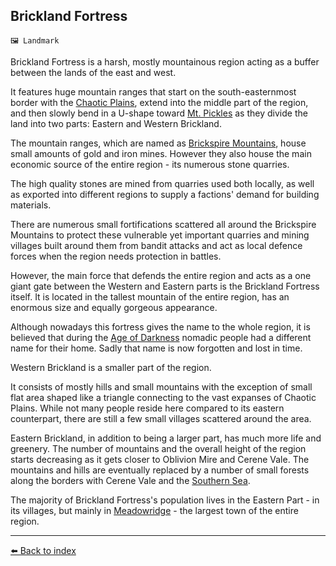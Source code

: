 ## Brickland Fortress

`🖼️ Landmark`

Brickland Fortress is a harsh, mostly mountainous region acting as a buffer between the lands of the east and west.

It features huge mountain ranges that start on the south-easternmost border with the [Chaotic Plains](https://zeithalt.github.io/r/chaotic_plains.html), extend into the middle part of the region, and then slowly bend in a U-shape toward [Mt. Pickles](https://zeithalt.github.io/r/mt_pickles.html) as they divide the land into two parts: Eastern and Western Brickland.

The mountain ranges, which are named as [Brickspire Mountains](https://zeithalt.github.io/r/brickspire_mountains.html), house small amounts of gold and iron mines. However they also house the main economic source of the entire region - its numerous stone quarries.

The high quality stones are mined from quarries used both locally, as well as exported into different regions to supply a factions' demand for building materials.

There are numerous small fortifications scattered all around the Brickspire Mountains to protect these vulnerable yet important quarries and mining villages built around them from bandit attacks and act as local defence forces when the region needs protection in battles.

However, the main force that defends the entire region and acts as a one giant gate between the Western and Eastern parts is the Brickland Fortress itself. It is located in the tallest mountain of the entire region, has an enormous size and equally gorgeous appearance.

Although nowadays this fortress gives the name to the whole region, it is believed that during the [Age of Darkness](https://zeithalt.github.io/r/age_of_darkness.html) nomadic people had a different name for their home. Sadly that name is now forgotten and lost in time.

Western Brickland is a smaller part of the region. 

It consists of mostly hills and small mountains with the exception of small flat area shaped like a triangle connecting to the vast expanses of Chaotic Plains. While not many people reside here compared to its eastern counterpart, there are still a few small villages scattered around the area.

Eastern Brickland, in addition to being a larger part, has much more life and greenery. The number of mountains and the overall height of the region starts decreasing as it gets closer to Oblivion Mire and Cerene Vale. The mountains and hills are eventually replaced by a number of small forests along the borders with Cerene Vale and the [Southern Sea](https://zeithalt.github.io/r/southern_sea.html).

The majority of Brickland Fortress's population lives in the Eastern Part - in its villages, but mainly in [Meadowridge](https://zeithalt.github.io/r/meadowridge.html) - the largest town of the entire region.


----------
[⬅️ Back to index](/index.md#f6d0_s)